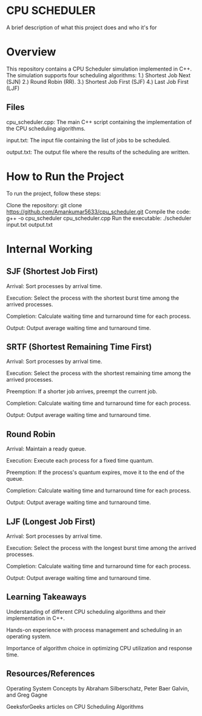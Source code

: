 
# CPU SCHEDULER

A brief description of what this project does and who it's for

# Overview

This repository contains a CPU Scheduler simulation implemented in C++. The simulation supports four scheduling algorithms:
1.) Shortest Job Next (SJN)
2.) Round Robin (RR). 
3.) Shortest Job First (SJF)
4.) Last Job First (LJF)

## Files
cpu_scheduler.cpp: The main C++ script containing the implementation of the CPU scheduling algorithms.

input.txt: The input file containing the list of jobs to be scheduled.

output.txt: The output file where the results of the scheduling are written.

# How to Run the Project
To run the project, follow these steps:

Clone the repository: git clone https://github.com/Amankumar5633/cpu_scheduler.git
Compile the code: g++ -o cpu_scheduler cpu_scheduler.cpp
Run the executable: ./scheduler input.txt output.txt

# Internal Working
## SJF (Shortest Job First)
Arrival: Sort processes by arrival time.

Execution: Select the process with the shortest burst time among the arrived processes.

Completion: Calculate waiting time and turnaround time for each process.

Output: Output average waiting time and turnaround time.

## SRTF (Shortest Remaining Time First)
Arrival: Sort processes by arrival time.

Execution: Select the process with the shortest remaining time among the arrived processes.

Preemption: If a shorter job arrives, preempt the current job.

Completion: Calculate waiting time and turnaround time for each process.

Output: Output average waiting time and turnaround time.

## Round Robin
Arrival: Maintain a ready queue.

Execution: Execute each process for a fixed time quantum.

Preemption: If the process's quantum expires, move it to the end of the queue.

Completion: Calculate waiting time and turnaround time for each process.

Output: Output average waiting time and turnaround time.

## LJF (Longest Job First)
Arrival: Sort processes by arrival time.

Execution: Select the process with the longest burst time among the arrived processes.

Completion: Calculate waiting time and turnaround time for each process.

Output: Output average waiting time and turnaround time.

## Learning Takeaways

Understanding of different CPU scheduling algorithms and their implementation in C++.

Hands-on experience with process management and scheduling in an operating system.

Importance of algorithm choice in optimizing CPU utilization and response time.

## Resources/References

Operating System Concepts by Abraham Silberschatz, Peter Baer Galvin, and Greg Gagne

GeeksforGeeks articles on CPU Scheduling Algorithms
